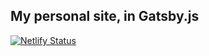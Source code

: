 ## My personal site, in Gatsby.js

[![Netlify Status](https://api.netlify.com/api/v1/badges/cfd787c3-e253-4233-9148-bc8a2d6a4f69/deploy-status)](https://app.netlify.com/sites/trusting-euclid-d0d101/deploys)
